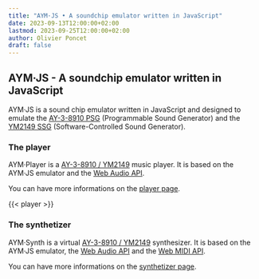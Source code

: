 ```yaml
---
title: "AYM·JS • A soundchip emulator written in JavaScript"
date: 2023-09-13T12:00:00+02:00
lastmod: 2023-09-25T12:00:00+02:00
author: Olivier Poncet
draft: false
---
```

## AYM·JS - A soundchip emulator written in JavaScript

AYM·JS is a sound chip emulator written in JavaScript and designed to emulate the [AY-3-8910 PSG](/about/) (Programmable Sound Generator) and the [YM2149 SSG](/about/) (Software-Controlled Sound Generator).

### The player

AYM·Player is a [AY-3-8910 / YM2149](/about/) music player. It is based on the AYM·JS emulator and the [Web Audio API](https://developer.mozilla.org/fr/docs/Web/API/Web_Audio_API).

You can have more informations on the [player page](/player/).

{{< player >}}

### The synthetizer

AYM·Synth is a virtual [AY-3-8910 / YM2149](/about/) synthesizer. It is based on the AYM·JS emulator, the [Web Audio API](https://developer.mozilla.org/fr/docs/Web/API/Web_Audio_API) and the [Web MIDI API](https://developer.mozilla.org/en-US/docs/Web/API/Web_MIDI_API).

You can have more informations on the [synthetizer page](/synth/).


